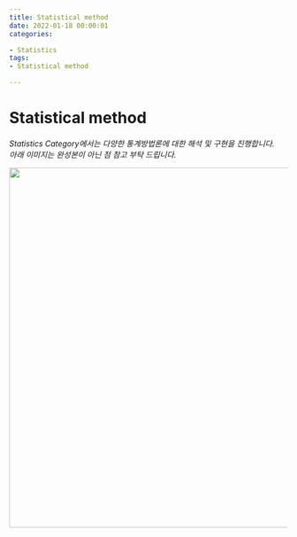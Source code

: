 ```yaml
---
title: Statistical method 
date: 2022-01-18 00:00:01
categories:

- Statistics
tags:
- Statistical method

---
```


# Statistical method 
*Statistics Category에서는 다양한 통계방법론에 대한 해석 및 구현을 진행합니다. <Br>아래 이미지는 완성본이 아닌 점 참고 부탁 드립니다.*

<img src='https://drive.google.com/uc?export=download&id=100ziB8cKR064Wkc1VD-HZUQlqLXQR1Cs' width = 650>


